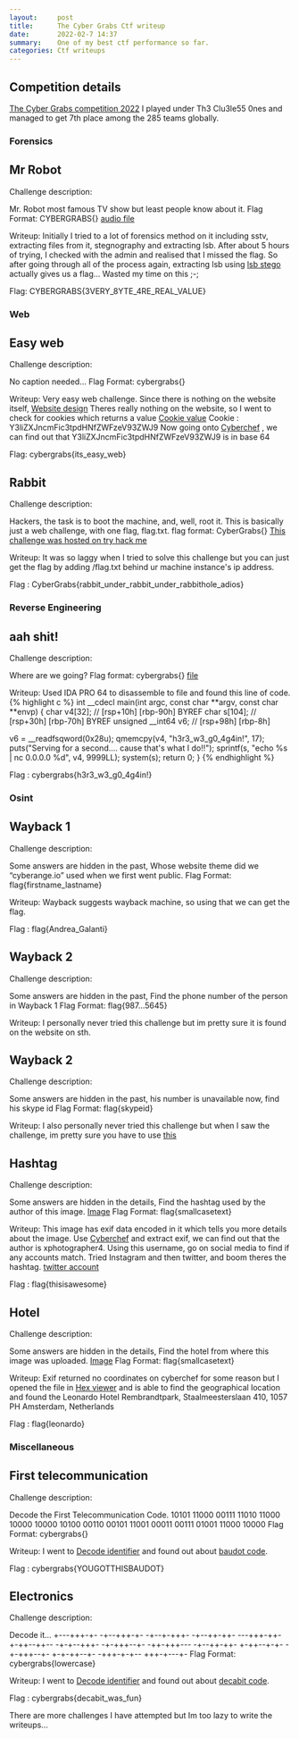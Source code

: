 ```yaml
---
layout:     post
title:      The Cyber Grabs Ctf writeup
date:       2022-02-7 14:37
summary:    One of my best ctf performance so far.
categories: Ctf writeups
---
```

## Competition details
[The Cyber Grabs competition 2022](https://ctftime.org/event/1556)
I played under Th3 Clu3le55 0nes and managed to get 7th place among the 285 teams globally.

### Forensics
## Mr Robot
Challenge description:

Mr. Robot most famous TV show but least people know about it.
Flag Format: CYBERGRABS{}
[audio file](/Cybergrabs/chall.wav)

Writeup:
Initially I tried to a lot of forensics method on it including sstv, extracting files from it, stegnography and extracting lsb.
After about 5 hours of trying, I checked with the admin and realised that I missed the flag. So after going through all of the process again, extracting lsb using [lsb stego](https://github.com/ragibson/Steganography) actually gives us a flag... Wasted my time on this ;-;

Flag: CYBERGRABS{3VERY_8YTE_4RE_REAL_VALUE}

### Web
## Easy web
Challenge description:

No caption needed...
Flag Format: cybergrabs{}

Writeup:
Very easy web challenge. Since there is nothing on the website itself, 
[Website design](/Cybergrabs/Easyweb1.png)
Theres really nothing on the website, so I went to check for cookies which returns a value
[Cookie value](/Cybergrabs/Easyweb2.png)
Cookie : Y3liZXJncmFic3tpdHNfZWFzeV93ZWJ9
Now going onto [Cyberchef](https://gchq.github.io/CyberChef/) , we can find out that Y3liZXJncmFic3tpdHNfZWFzeV93ZWJ9 is in base 64

Flag: cybergrabs{its_easy_web}

## Rabbit
Challenge description:

Hackers, the task is to boot the machine, and, well, root it.
This is basically just a web challenge, with one flag, flag.txt.
flag format: CyberGrabs{}
[This challenge was hosted on try hack me](https://tryhackme.com/room/thecybergrabs0x03web)

Writeup:
It was so laggy when I tried to solve this challenge but you can just get the flag by adding /flag.txt behind ur machine instance's ip address. 

Flag : CyberGrabs{rabbit_under_rabbit_under_rabbithole_adios}

### Reverse Engineering
## aah shit!
Challenge description:

Where are we going?
Flag format: cybergrabs{}
[file](/Cybergrabs/ahh_shit)

Writeup:
Used IDA PRO 64 to disassemble to file and found this line of code.
{% highlight c %}
int __cdecl main(int argc, const char **argv, const char **envp)
{
  char v4[32]; // [rsp+10h] [rbp-90h] BYREF
  char s[104]; // [rsp+30h] [rbp-70h] BYREF
  unsigned __int64 v6; // [rsp+98h] [rbp-8h]

  v6 = __readfsqword(0x28u);
  qmemcpy(v4, "h3r3_w3_g0_4g4in!", 17);
  puts("Serving for a second.... cause that's what I do!!");
  sprintf(s, "echo %s | nc 0.0.0.0 %d", v4, 9999LL);
  system(s);
  return 0;
}
{% endhighlight %}

Flag : cybergrabs{h3r3_w3_g0_4g4in!}

### Osint
## Wayback 1
Challenge description:

Some answers are hidden in the past, Whose website theme did we “cyberange.io” used when we first went public.
Flag Format: flag{firstname_lastname}

Writeup:
Wayback suggests wayback machine, so using that we can get the flag.

Flag : flag{Andrea_Galanti}

## Wayback 2
Challenge description:

Some answers are hidden in the past, Find the phone number of the person in Wayback 1
Flag Format: flag{987...5645}

Writeup:
I personally never tried this challenge but im pretty sure it is found on the website on sth.

## Wayback 2
Challenge description:

Some answers are hidden in the past, his number is unavailable now, find his skype id
Flag Format: flag{skypeid}

Writeup:
I also personally never tried this challenge but when I saw the challenge, im pretty sure you have to use [this](https://tools.epieos.com/email.php)

## Hashtag
Challenge description:

Some answers are hidden in the details, Find the hashtag used by the author of this image. [Image](/Cybergrabs/meta_image.jpg)
Flag Format: flag{smallcasetext}

Writeup:
This image has exif data encoded in it which tells you more details about the image. Use [Cyberchef](https://gchq.github.io/CyberChef/) and extract exif, we can find out that the author is xphotographer4. Using this username, go on social media to find if any accounts match. Tried Instagram and then twitter, and boom theres the hashtag.
[twitter account](https://twitter.com/XPhotographer4)

Flag : flag{thisisawesome}

## Hotel
Challenge description:

Some answers are hidden in the details, Find the hotel from where this image was uploaded. [Image](/Cybergrabs/meta_image.jpg)
Flag Format: flag{smallcasetext}

Writeup:
Exif returned no coordinates on cyberchef for some reason but I opened the file in [Hex viewer](https://hexed.it/) and is able to find the geographical location and found the Leonardo Hotel Rembrandtpark, Staalmeesterslaan 410, 1057 PH Amsterdam, Netherlands

Flag : flag{leonardo}

### Miscellaneous
## First telecommunication
Challenge description:

Decode the First Telecommunication Code.
10101 11000 00111 11010 11000 10000 10000 10100 00110 00101 11001 00011 00111 01001 11000 10000
Flag Format: cybergrabs{}

Writeup:
I went to [Decode identifier](https://www.dcode.fr/cipher-identifier) and found out about [baudot code](https://www.dcode.fr/baudot-code).

Flag : cybergrabs{YOUGOTTHISBAUDOT}

## Electronics
Challenge description:

Decode it...
+---+++-+- -+--+++-+- -+--+-+++- -+--++-++- ---+++-++- +-++--++-- -+-+--+++- -+-+++--+- -++-+++--- -+--++-++- +-++--+-+- -+-+++--+- +-+-++--+- -+++-+-+-- +++-+---+-
Flag Format: cybergrabs{lowercase}

Writeup:
I went to [Decode identifier](https://www.dcode.fr/cipher-identifier) and found out about [decabit code](https://www.dcode.fr/decabit-code).

Flag : cybergrabs{decabit_was_fun}


There are more challenges I have attempted but Im too lazy to write the writeups...